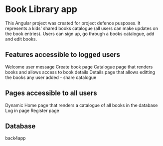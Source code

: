 # Book Library app

This Angular project was created for project defence pusposes. It represents a kids' shared books catalogue (all users can make updates on the book entries). Users can sign up, go through a books catalogue, add and edit books.

## Features accessible to logged users

Welcome user message
Create book page
Catalogue page that renders books and allows access to book details
Details page that allows editting the books any user added - share catalogue

## Pages accessible to all users 
Dynamic Home page that renders a catalogue of all books in the database 
Log in page
Register page

## Database

back4app
